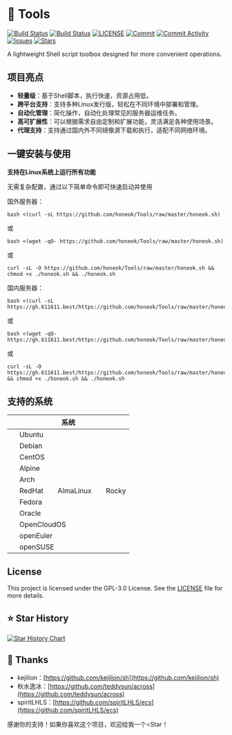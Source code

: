 # 🧰 Tools

[![Build Status](https://github.com/honeok/Tools/actions/workflows/nginx-build.yml/badge.svg)](https://github.com/honeok/Tools/actions/workflows/nginx-build.yml/badge.svg)
[![Build Status](https://github.com/honeok/Tools/actions/workflows/php-build.yml/badge.svg)](https://github.com/honeok/Tools/actions/workflows/php-build.yml/badge.svg)
[![LICENSE](https://img.shields.io/github/license/honeok/Tools.svg?style=flat)](./LICENSE)
[![Commit](https://img.shields.io/github/last-commit/honeok/Tools)](https://github.com/honeok/Tools)
[![Commit Activity](https://img.shields.io/github/commit-activity/m/honeok/Tools.svg)](https://github.com/honeok/Tools)
[![Issues](https://img.shields.io/github/issues/honeok/Tools.svg)](https://img.shields.io/github/issues/honeok/Tools.svg)
[![Stars](https://img.shields.io/github/stars/honeok/Tools.svg)](https://img.shields.io/github/stars/honeok/Tools.svg)

A lightweight Shell script toolbox designed for more convenient operations.

## 项目亮点

- **轻量级**：基于Shell脚本，执行快速，资源占用低。
- **跨平台支持**：支持多种Linux发行版，轻松在不同环境中部署和管理。
- **自动化管理**：简化操作，自动化处理常见的服务器运维任务。
- **高可扩展性**：可以根据需求自由定制和扩展功能，灵活满足各种使用场景。
- **代理支持**：支持通过国内外不同镜像源下载和执行，适配不同网络环境。

## 一键安装与使用

**支持在Linux系统上运行所有功能**

无需复杂配置，通过以下简单命令即可快速启动并使用

国外服务器：
```shell
bash <(curl -sL https://github.com/honeok/Tools/raw/master/honeok.sh)
```
或
```shell
bash <(wget -qO- https://github.com/honeok/Tools/raw/master/honeok.sh)
```
或
```shell
curl -sL -O https://github.com/honeok/Tools/raw/master/honeok.sh && chmod +x ./honeok.sh && ./honeok.sh
```

国内服务器：
```shell
bash <(curl -sL https://gh.611611.best/https://github.com/honeok/Tools/raw/master/honeok.sh)
```
或
```shell
bash <(wget -qO- https://gh.611611.best/https://github.com/honeok/Tools/raw/master/honeok.sh)
```
或
```shell
curl -sL -O https://gh.611611.best/https://github.com/honeok/Tools/raw/master/honeok.sh && chmod +x ./honeok.sh && ./honeok.sh
```

## 支持的系统

| 系统                                                                                                                                                                                                                                                        |
| --------------------------------------------------------------------------------------------------------------------------------------------------------------------------------------------------------------------------------------------------------------- |
| <img width="16" height="16" src="https://canonical-subiquity.readthedocs-hosted.com/en/latest/_static/favicon.png" /> Ubuntu                                                                                                                                    |
| <img width="16" height="16" src="https://www.debian.org/favicon.ico" /> Debian                                                                                                                                                                                  |
| <img width="16" height="16" src="https://www.centos.org/assets/img/favicon.png" /> CentOS                                                                                                                                                                       |
| <img width="16" height="16" src="https://www.alpinelinux.org/alpine-logo.ico" /> Alpine                                                                                                                                                                         |
| <img width="16" height="16" src="https://archlinux.org/static/favicon.png" /> Arch                                                                                                                                                                              |
| <img width="16" height="16" src="https://www.redhat.com/favicon.ico" /> RedHat &nbsp; <img width="16" height="16" src="https://almalinux.org/fav/favicon.ico" /> AlmaLinux &nbsp; <img width="16" height="16" src="https://rockylinux.org/favicon.png" /> Rocky |
| <img width="16" height="16" src="https://fedoraproject.org/favicon.ico" /> Fedora                                                                                                                                                                               |
| <img width="16" height="16" src="https://www.oracle.com/asset/web/favicons/favicon-32.png" /> Oracle                                                                                                                                                            |
| <img width="16" height="16" src="https://opencloudos.org/qq.ico" /> OpenCloudOS                                                                                                                                                                                 |
| <img width="16" height="16" src="https://www.openeuler.org/favicon.ico" /> openEuler                                                                                                                                                                            |
| <img width="16" height="16" src="https://static.opensuse.org/favicon.ico" /> openSUSE                                                                                                                                                                           |

## License

This project is licensed under the GPL-3.0 License. See the [LICENSE](./LICENSE) file for more details.

## ⭐ Star History

[![Star History Chart](https://api.star-history.com/svg?repos=honeok/Tools&type=Date)](https://star-history.com/#honeok/Tools&Date)

## 🙏 Thanks

- kejilion：[https://github.com/kejilion/sh](https://github.com/kejilion/sh)
- 秋水逸冰：[https://github.com/teddysun/across](https://github.com/teddysun/across)
- spiritLHLS：[https://github.com/spiritLHLS/ecs](https://github.com/spiritLHLS/ecs)

感谢你的支持！如果你喜欢这个项目，欢迎给我一个⭐Star！